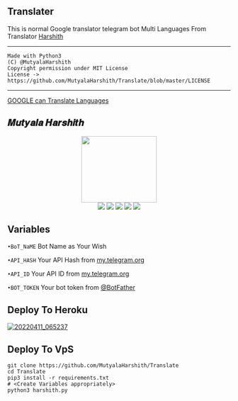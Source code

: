 ## Translater
This is normal Google translator telegram bot Multi Languages From Translator [Harshith](https://t.me/MutyalaHarshith)

---

```MH
Made with Python3
(C) @MutyalaHarshith 
Copyright permission under MIT License
License -> https://github.com/MutyalaHarshith/Translate/blob/master/LICENSE
```

---



[GOOGLE can Translate Languages](https://telegra.ph/Google-Translating-Languages-05-25)

## 𝑴𝒖𝒕𝒚𝒂𝒍𝒂 𝑯𝒂𝒓𝒔𝒉𝒊𝒕𝒉

<p align="middle">
<img src="https://telegra.ph/file/30ca4ce92f146fc14b4d6.jpg" width="170" height="150"><br>
<img src="https://badgen.net/badge/Name/Harshith/black?icon=awesome&labelColor=0080FF"></a>
<img src="https://badgen.net/badge/Skills/python/purple?icon=terminal&labelColor=red"></a>
<a href="https://telegram.dog/Harshith_Mutyala"><img src="https://img.shields.io/badge/Telegram-Channel-blue.svg?logo=telegram"></a>
<a href="https://github.com/MutyalaHarshith"><img src="https://badgen.net/badge/Follow%20on%20/GitHub/80FF00?icon=github&labelColor=black"></a>
<a href="https://youtube.com/channel/UCE72_6rmOJYa6JTXNaZ5LSw"><img src="https://img.shields.io/badge/YouTube-Channel-FF3333.svg?logo=youtube&logoColor=FF3333"></a>
<p align="left">
</p>

## Variables
`•BoT_NaME` Bot Name as Your Wish

`•API_HASH` Your API Hash from [my.telegram.org](my.telegram.org)

`•API_ID` Your API ID from [my.telegram.org](my.telegram.org)

`•BOT_TOKEN` Your bot token from [@BotFather](https://t.me/botfather)

## Deploy To Heroku 
[![20220411_065237](https://user-images.githubusercontent.com/91818980/162686070-c0064258-1f97-4ddd-b3f4-87f7524cdaf0.png)](https://heroku.com/deploy)

## Deploy To VpS


```MH
git clone https://github.com/MutyalaHarshith/Translate
cd Translate
pip3 install -r requirements.txt
# <Create Variables appropriately>
python3 harshith.py
```
